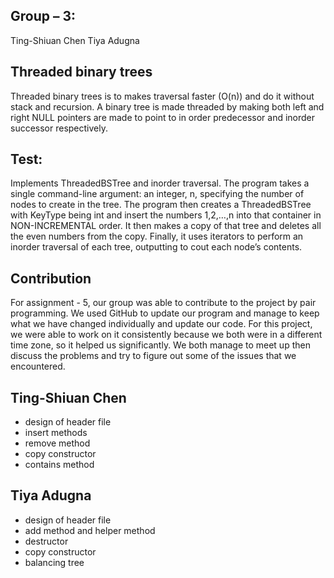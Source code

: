 
Group – 3:
---------------------- 
 Ting-Shiuan Chen 
 Tiya Adugna

 Threaded binary trees 
----------------------
 Threaded binary trees is to makes traversal faster (O(n)) and do it without stack and recursion. A binary tree is made threaded by making both left and right NULL pointers are made to point to in order predecessor and inorder successor respectively.

Test: 
----------------------
Implements ThreadedBSTree and inorder traversal. The program takes a single command-line argument: an integer, n, specifying the number of nodes to create in the tree. The program then creates a ThreadedBSTree with KeyType being int and insert the numbers 1,2,…,n into that container in NON-INCREMENTAL order. It then makes a copy of that tree and deletes all the even numbers from the copy. Finally, it uses iterators to perform an inorder traversal of each tree, outputting to cout each node’s contents.
 
Contribution
----------------------
For assignment - 5, our group was able to contribute to the project by pair programming. We used GitHub to update our program and manage to keep what we have changed individually and update our code. For this project, we were able to work on it consistently because we both were in a different time zone, so it helped us significantly. We both manage to meet up then discuss the problems and try to figure out some of the issues that we encountered.  

Ting-Shiuan Chen 	
----------------------						
-	design of header file					
-	insert methods						 
-	remove method 					 
-	copy constructor					
-	contains method 					 

Tiya Adugna
----------------------
-   design of header file
-   add method and helper method
-   destructor
-   copy constructor
-   balancing tree


